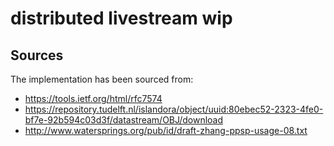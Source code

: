 # distributed livestream wip

## Sources

The implementation has been sourced from:

* https://tools.ietf.org/html/rfc7574
* https://repository.tudelft.nl/islandora/object/uuid:80ebec52-2323-4fe0-bf7e-92b594c03d3f/datastream/OBJ/download
* http://www.watersprings.org/pub/id/draft-zhang-ppsp-usage-08.txt
